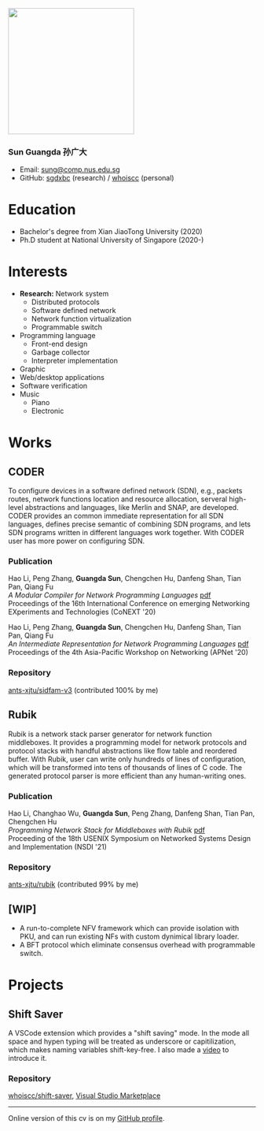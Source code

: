 <img src="https://user-images.githubusercontent.com/59077595/150301233-96be15ea-055f-4ba4-a78b-516bbede1524.jpg" width="256">


### **Sun Guangda 孙广大**

* Email: sung@comp.nus.edu.sg
* GitHub: [sgdxbc](https://github.com/sgdxbc) (research) / [whoiscc](https://github.com/whoiscc) (personal)

# Education

* Bachelor's degree from Xian JiaoTong University (2020)
* Ph.D student at National University of Singapore (2020-)

# Interests

* **Research:** Network system
    * Distributed protocols
    * Software defined network
    * Network function virtualization
    * Programmable switch
* Programming language
    * Front-end design
    * Garbage collector
    * Interpreter implementation
* Graphic
* Web/desktop applications
* Software verification
* Music
    * Piano
    * Electronic

<div style="page-break-before: right;"></div>

# Works

## CODER

To configure devices in a software defined network (SDN), e.g., packets routes, network functions location and resource allocation, serveral high-level abstractions and languages, like Merlin and SNAP, are developed. CODER provides an common immediate representation for all SDN languages, defines precise semantic of combining SDN programs, and lets SDN programs written in different languages work together. With CODER user has more power on configuring SDN.

### Publication

Hao Li, Peng Zhang, **Guangda Sun**, Chengchen Hu, Danfeng Shan, Tian Pan, Qiang Fu \
*A Modular Compiler for Network Programming Languages* [pdf](https://nskeylab.xjtu.edu.cn/people/pzhang/files/2020/11/conext20.pdf) \
Proceedings of the 16th International Conference on emerging Networking EXperiments and Technologies (CoNEXT '20)

Hao Li, Peng Zhang, **Guangda Sun**, Chengchen Hu, Danfeng Shan, Tian Pan, Qiang Fu \
*An Intermediate Representation for Network Programming Languages* [pdf](https://conferences.sigcomm.org/events/apnet2020/material/apnet20-final4.pdf) \
Proceedings of the 4th Asia-Pacific Workshop on Networking (APNet '20)

### Repository

[ants-xjtu/sidfam-v3](https://github.com/ants-xjtu/sidfam-v3) (contributed 100% by me)

## Rubik

Rubik is a network stack parser generator for network function middleboxes. It provides a programming model for network protocols and protocol stacks with handful abstractions like flow table and reordered buffer. With Rubik, user can write only hundreds of lines of configuration, which will be transformed into tens of thousands of lines of C code. The generated protocol parser is more efficient than any human-writing ones.

### Publication

Hao Li, Changhao Wu, **Guangda Sun**, Peng Zhang, Danfeng Shan, Tian Pan, Chengchen Hu \
*Programming Network Stack for Middleboxes with Rubik* [pdf](https://www.usenix.org/system/files/nsdi21-li.pdf) \
Proceeding of the 18th USENIX Symposium on Networked Systems Design and Implementation (NSDI '21)

### Repository

[ants-xjtu/rubik](https://github.com/ants-xjtu/rubik) (contributed 99% by me)

## [WIP]

* A run-to-complete NFV framework which can provide isolation with PKU, and can run existing NFs with custom dynimical library loader.
* A BFT protocol which eliminate consensus overhead with programmable switch.

<div style="page-break-before: right;"></div>

# Projects

## Shift Saver

A VSCode extension which provides a "shift saving" mode. In the mode all space and hypen typing will be treated as underscore or capitilization, which makes naming variables shift-key-free. I also made a [video](https://www.bilibili.com/video/BV1FT4y1K7fn) to introduce it.

### Repository

[whoiscc/shift-saver](https://github.com/whoiscc/shift-saver), [Visual Studio Marketplace](https://marketplace.visualstudio.com/items?itemName=correctizer.shift-saver)

----

Online version of this cv is on my [GitHub profile](https://github.com/sgdxbc).
